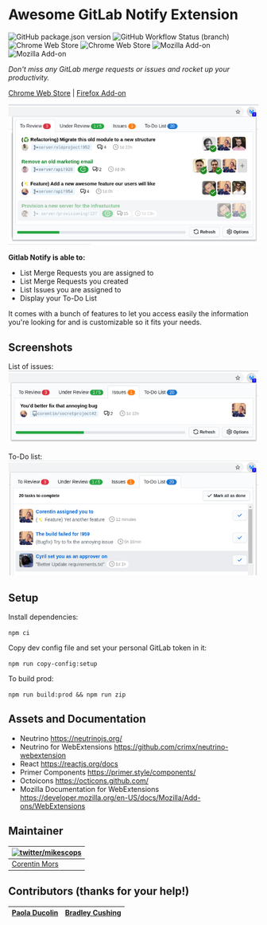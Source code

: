 # Awesome GitLab Notify Extension

![GitHub package.json version](https://img.shields.io/github/package-json/v/mikescops/gitlab-notify-extension) ![GitHub Workflow Status (branch)](https://img.shields.io/github/workflow/status/mikescops/gitlab-notify-extension/Lint%20&%20Build%20CI/master) ![Chrome Web Store](https://img.shields.io/chrome-web-store/v/ekfpkkhpemajcbniegjicehdphdabhop) ![Chrome Web Store](https://img.shields.io/chrome-web-store/users/ekfpkkhpemajcbniegjicehdphdabhop) ![Mozilla Add-on](https://img.shields.io/amo/v/gitlab-notify) ![Mozilla Add-on](https://img.shields.io/amo/users/gitlab-notify)

_Don't miss any GitLab merge requests or issues and rocket up your productivity._

[Chrome Web Store](https://chrome.google.com/webstore/detail/ekfpkkhpemajcbniegjicehdphdabhop) | [Firefox Add-on](https://addons.mozilla.org/en-US/firefox/addon/gitlab-notify/)

![Preview of the browser extension: 23/09/2020](./previews/preview-reviews.png)

**Gitlab Notify is able to:**

-   List Merge Requests you are assigned to
-   List Merge Requests you created
-   List Issues you are assigned to
-   Display your To-Do List

It comes with a bunch of features to let you access easily the information you're looking for and is customizable so it fits your needs.

## Screenshots

List of issues:
![Preview of the issues: 23/09/2020](./previews/preview-issues.png)

To-Do list:
![Preview of the todo: 23/09/2020](./previews/preview-todo.png)

## Setup

Install dependencies:

`npm ci`

Copy dev config file and set your personal GitLab token in it:

`npm run copy-config:setup`

To build prod:

`npm run build:prod && npm run zip`

## Assets and Documentation

-   Neutrino https://neutrinojs.org/
-   Neutrino for WebExtensions https://github.com/crimx/neutrino-webextension
-   React https://reactjs.org/docs
-   Primer Components https://primer.style/components/
-   Octoicons https://octicons.github.com/
-   Mozilla Documentation for WebExtensions https://developer.mozilla.org/en-US/docs/Mozilla/Add-ons/WebExtensions

## Maintainer

| [![twitter/mikescops](https://avatars0.githubusercontent.com/u/4266283?s=100&v=4)](https://pixelswap.fr 'Personal Website') |
| --------------------------------------------------------------------------------------------------------------------------- |
| [Corentin Mors](https://pixelswap.fr/)                                                                                      |

## Contributors (thanks for your help!)

| [Paola Ducolin](https://github.com/pducolin) | [Bradley Cushing](https://github.com/bradcush) |
| -------------------------------------------- | ---------------------------------------------- |

